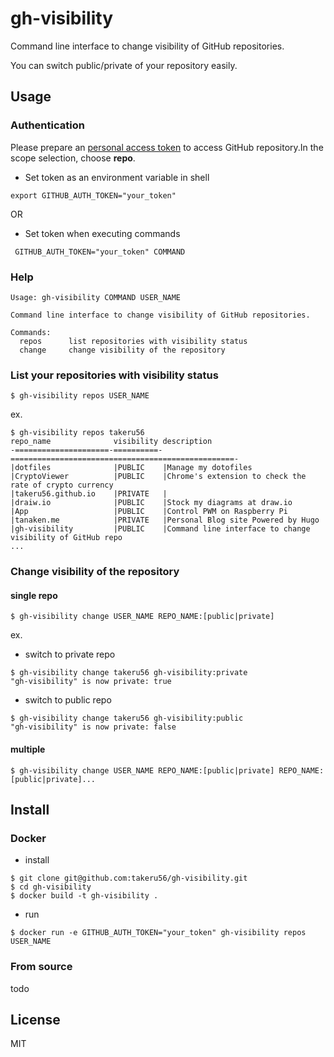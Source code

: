 # gh-visibility
Command line interface to change visibility of GitHub repositories.

You can switch public/private of your repository easily.

## Usage
### Authentication
Please prepare an [personal access token](https://docs.github.com/ja/authentication/keeping-your-account-and-data-secure/creating-a-personal-access-token) to access GitHub repository.In the scope selection, choose **repo**.

- Set token as an environment variable in shell
```
export GITHUB_AUTH_TOKEN="your_token"
```

OR

- Set token when executing commands
```
 GITHUB_AUTH_TOKEN="your_token" COMMAND
```
### Help
```
Usage: gh-visibility COMMAND USER_NAME

Command line interface to change visibility of GitHub repositories.

Commands:
  repos      list repositories with visibility status
  change     change visibility of the repository

```

### List your repositories with visibility status
```
$ gh-visibility repos USER_NAME
```

ex.
```
$ gh-visibility repos takeru56
repo_name              visibility description
-=====================-==========-==================================================-
|dotfiles              |PUBLIC    |Manage my dotofiles                               
|CryptoViewer          |PUBLIC    |Chrome's extension to check the rate of crypto currency
|takeru56.github.io    |PRIVATE   |                                                  
|draiw.io              |PUBLIC    |Stock my diagrams at draw.io                      
|App                   |PUBLIC    |Control PWM on Raspberry Pi                       
|tanaken.me            |PRIVATE   |Personal Blog site Powered by Hugo                
|gh-visibility         |PUBLIC    |Command line interface to change visibility of GitHub repo
...
```

### Change visibility of the repository
#### single repo
```
$ gh-visibility change USER_NAME REPO_NAME:[public|private]
```
ex.
- switch to private repo
```
$ gh-visibility change takeru56 gh-visibility:private
"gh-visibility" is now private: true
```

- switch to public repo
```
$ gh-visibility change takeru56 gh-visibility:public
"gh-visibility" is now private: false
```

#### multiple
```
$ gh-visibility change USER_NAME REPO_NAME:[public|private] REPO_NAME:[public|private]...
```

## Install
### Docker
- install
```
$ git clone git@github.com:takeru56/gh-visibility.git
$ cd gh-visibility
$ docker build -t gh-visibility .
```

- run
```
$ docker run -e GITHUB_AUTH_TOKEN="your_token" gh-visibility repos USER_NAME
```

### From source
todo

## License
MIT

